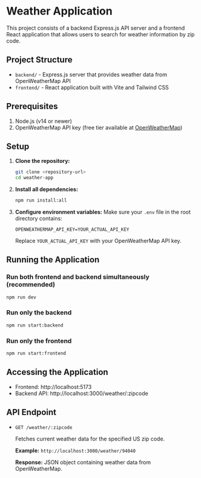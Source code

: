 # Weather Application

This project consists of a backend Express.js API server and a frontend React application that allows users to search for weather information by zip code.

## Project Structure

- `backend/` - Express.js server that provides weather data from OpenWeatherMap API
- `frontend/` - React application built with Vite and Tailwind CSS

## Prerequisites

1. Node.js (v14 or newer)
2. OpenWeatherMap API key (free tier available at [OpenWeatherMap](https://openweathermap.org/api))

## Setup

1. **Clone the repository:**
   ```bash
   git clone <repository-url>
   cd weather-app
   ```

2. **Install all dependencies:**
   ```bash
   npm run install:all
   ```

3. **Configure environment variables:**
   Make sure your `.env` file in the root directory contains:
   ```
   OPENWEATHERMAP_API_KEY=YOUR_ACTUAL_API_KEY
   ```
   Replace `YOUR_ACTUAL_API_KEY` with your OpenWeatherMap API key.

## Running the Application

### Run both frontend and backend simultaneously (recommended)

```bash
npm run dev
```

### Run only the backend

```bash
npm run start:backend
```

### Run only the frontend

```bash
npm run start:frontend
```

## Accessing the Application

- Frontend: http://localhost:5173
- Backend API: http://localhost:3000/weather/:zipcode

## API Endpoint

* `GET /weather/:zipcode`

  Fetches current weather data for the specified US zip code.

  **Example:** `http://localhost:3000/weather/94040`

  **Response:** JSON object containing weather data from OpenWeatherMap. 